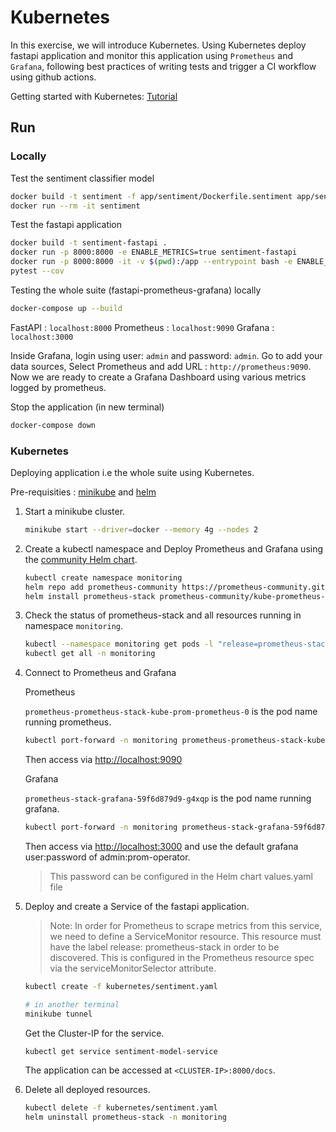 # Kubernetes

In this exercise, we will introduce Kubernetes. Using Kubernetes deploy fastapi application and monitor this application using `Prometheus` and `Grafana`, following best practices of writing tests and trigger a CI workflow using github actions.

Getting started with Kubernetes: [Tutorial](tutorials/Readme.md)

## Run

### Locally

Test the sentiment classifier model

```bash
docker build -t sentiment -f app/sentiment/Dockerfile.sentiment app/sentiment/
docker run --rm -it sentiment
```

Test the fastapi application

```bash
docker build -t sentiment-fastapi .
docker run -p 8000:8000 -e ENABLE_METRICS=true sentiment-fastapi
docker run -p 8000:8000 -it -v $(pwd):/app --entrypoint bash -e ENABLE_METRICS=true sentiment-fastapi # run tests with pytests
pytest --cov
```

Testing the whole suite (fastapi-prometheus-grafana) locally

```bash
docker-compose up --build
```

FastAPI : `localhost:8000`
Prometheus : `localhost:9090`
Grafana : `localhost:3000`

Inside Grafana, login using user: `admin` and password: `admin`. Go to add your data sources, Select Prometheus and add URL : `http://prometheus:9090`. Now we are ready to create a Grafana Dashboard using various metrics logged by prometheus.

Stop the application (in new terminal)

```bash
docker-compose down
```

### Kubernetes

Deploying application i.e the whole suite using Kubernetes.

Pre-requisities : [minikube](https://minikube.sigs.k8s.io/docs/start/) and [helm](https://helm.sh/docs/intro/install/)

1. Start a minikube cluster.

   ```bash
   minikube start --driver=docker --memory 4g --nodes 2
   ```

2. Create a kubectl namespace and Deploy Prometheus and Grafana using the [community Helm chart](https://github.com/prometheus-community/helm-charts/tree/main/charts/kube-prometheus-stack).

   ```bash
   kubectl create namespace monitoring
   helm repo add prometheus-community https://prometheus-community.github.io/helm-charts
   helm install prometheus-stack prometheus-community/kube-prometheus-stack -n monitoring
   ```

3. Check the status of prometheus-stack and all resources running in namespace `monitoring`.

   ```bash
   kubectl --namespace monitoring get pods -l "release=prometheus-stack"
   kubectl get all -n monitoring
   ```

4. Connect to Prometheus and Grafana

   Prometheus

   `prometheus-prometheus-stack-kube-prom-prometheus-0` is the pod name running prometheus.

   ```bash
   kubectl port-forward -n monitoring prometheus-prometheus-stack-kube-prom-prometheus-0 9090
   ```

   Then access via [http://localhost:9090](http://localhost:9090)

   Grafana

   `prometheus-stack-grafana-59f6d879d9-g4xqp` is the pod name running grafana.

   ```bash
   kubectl port-forward -n monitoring prometheus-stack-grafana-59f6d879d9-g4xqp 3000
   ```

   Then access via [http://localhost:3000](http://localhost:3000) and use the default grafana user:password of admin:prom-operator.

   > This password can be configured in the Helm chart values.yaml file

5. Deploy and create a Service of the fastapi application.

   > Note: In order for Prometheus to scrape metrics from this service, we need to define a ServiceMonitor resource. This resource must have the label release: prometheus-stack in order to be discovered. This is configured in the Prometheus resource spec via the serviceMonitorSelector attribute.

   ```bash
   kubectl create -f kubernetes/sentiment.yaml
   ```

   ```bash
   # in another terminal
   minikube tunnel
   ```

   Get the Cluster-IP for the service.

   ```bash
   kubectl get service sentiment-model-service
   ```

   The application can be accessed at `<CLUSTER-IP>:8000/docs`.

6. Delete all deployed resources.

   ```bash
   kubectl delete -f kubernetes/sentiment.yaml
   helm uninstall prometheus-stack -n monitoring
   ```
